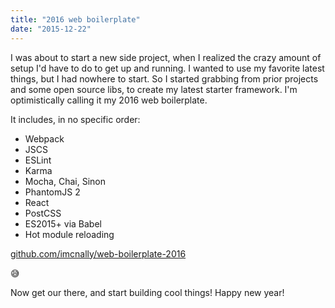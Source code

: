 ```yaml
---
title: "2016 web boilerplate"
date: "2015-12-22"
---
```


I was about to start a new side project, when I realized the crazy amount of setup I'd have to do to get up and running. I wanted to use my favorite latest things, but I had nowhere to start. So I started grabbing from prior projects and some open source libs, to create my latest starter framework. I'm optimistically calling it my 2016 web boilerplate.

It includes, in no specific order:

- Webpack
- JSCS
- ESLint
- Karma
- Mocha, Chai, Sinon
- PhantomJS 2
- React
- PostCSS
- ES2015+ via Babel
- Hot module reloading

[github.com/imcnally/web-boilerplate-2016](https://github.com/imcnally/web-boilerplate-2016)

😅

Now get our there, and start building cool things! Happy new year!
